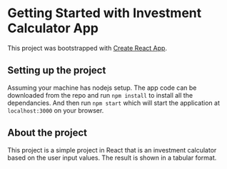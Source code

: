 # Getting Started with Investment Calculator App

This project was bootstrapped with [Create React App](https://github.com/facebook/create-react-app).

## Setting up the project

Assuming your machine has nodejs setup. The app code can be downloaded from the repo and run `npm install` to install all the dependancies. And then run `npm start` which will start the application at `localhost:3000` on your browser.

## About the project

This project is a simple project in React that is an investment calculator based on the user input values. The result is shown in a tabular format.
